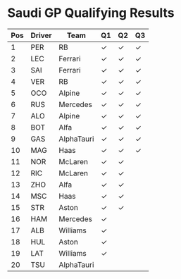 # Saudi GP Qualifying Results
| Pos | Driver | Team       | Q1  | Q2  | Q3  |
| --- | ------ | ---------- | --- | --- | --- |
| 1   | PER    | RB         | ✓   | ✓   | ✓   |
| 2   | LEC    | Ferrari    | ✓   | ✓   | ✓   |
| 3   | SAI    | Ferrari    | ✓   | ✓   | ✓   |
| 4   | VER    | RB         | ✓   | ✓   | ✓   |
| 5   | OCO    | Alpine     | ✓   | ✓   | ✓   |
| 6   | RUS    | Mercedes   | ✓   | ✓   | ✓   |
| 7   | ALO    | Alpine     | ✓   | ✓   | ✓   |
| 8   | BOT    | Alfa       | ✓   | ✓   | ✓   |
| 9   | GAS    | AlphaTauri | ✓   | ✓   | ✓   |
| 10  | MAG    | Haas       | ✓   | ✓   | ✓   |
| 11  | NOR    | McLaren    | ✓   | ✓   |     |
| 12  | RIC    | McLaren    | ✓   | ✓   |     |
| 13  | ZHO    | Alfa       | ✓   | ✓   |     |
| 14  | MSC    | Haas       | ✓   | ✓   |     |
| 15  | STR    | Aston      | ✓   | ✓   |     |
| 16  | HAM    | Mercedes   | ✓   |     |     |
| 17  | ALB    | Williams   | ✓   |     |     |
| 18  | HUL    | Aston      | ✓   |     |     |
| 19  | LAT    | Williams   | ✓   |     |     |
| 20  | TSU    | AlphaTauri |     |     |     |
